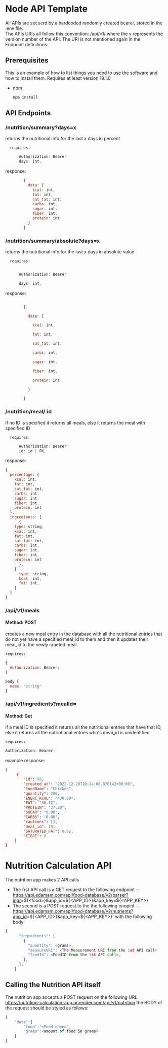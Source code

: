 # Node API Template

All APIs are secuerd by a hardcoded randomly created bearer, stored in the .env file.\
The APIs URIs all follow this convention: /api/v1/ where the v represents the version number of the API. The URI is not mentioned again in the\
Endpoint definitions.

## Prerequisites

This is an example of how to list things you need to use the software and how to install them. Requires at least version 19.1.0

- npm

  ```sh
  npm install
  ```

## API Endpoints

### **/nutrition/summary?days=x**

returns the nutritional info for the last x days in percent

      requires:

```js
      Authorization: Bearer
      days: int,
```

response:

```js
        {
          data: {
            kcal: int,
            fat: int,
            sat_fat: int,
            carbs: int,
            sugar: int,
            fiber: int,
            protein: int
          }
        }
```
### **/nutrition/summary/absolute?days=x**



returns the nutritional info for the last x days in absolute value



      requires:



```js

      Authorization: Bearer

      days: int,

```



response:



```js

        {

          data: {

            kcal: int,

            fat: int,

            sat_fat: int,

            carbs: int,

            sugar: int,

            fiber: int,

            protein: int

          }

        }

```



### **/nutrition/meal/:id**

If no ID is specified it returns all meals, else it returns the meal with specified ID

      requires:

```js
      Authorization: Bearer
      id: id | FK,
```

response:

```js
{
  percentage: {
    kcal: int,
    fat: int,
    sat_fat: int,
    carbs: int,
    sugar: int,
    fiber: int,
    protein: int
  },
  ingredients: [
      {
    type: string,
    kcal: int,
    fat: int,
    sat_fat: int,
    carbs: int,
    sugar: int,
    fiber: int,
    protein: int
      },
    {
      type: string,
      kcal: int,
      fat: int,
    }
  ]
}
```

### **/api/v1/meals**

#### Method: POST

creates a new meal entry in the database with all the nutritional entries that do not yet have a specified meal_id to them and then it updates their meal_id to the newly craeted meal.

    requires:

```js
{
  Authorization: Bearer;
}

body {
  name: "string"
}
```

### **/api/v1/ingredients?mealId=**

#### Method: Get

if a meal ID is specified it returns all the nutritional entries that have that ID, else it returns all the nutriotional entries who's meai_id is unidentified

    requires:

```js
Authorization: Bearer;
```

example response:

```json
{
     {
        "id": 95,
        "created_at": "2022-12-20T10:24:08.876142+00:00",
        "foodName": "Chicken",
        "quantity": 200,
        "ENERC_KCAL": "430.00",
        "FAT": "30.12",
        "PROTEIN": "37.20",
        "SUGAR": "0.00",
        "CARBS": "0.00",
        "cautions": [],
        "meal_id": 19,
        "SATURATED_FAT": 8.62,
        "FIBRE": 0
    }
}
```

# Nutrition Calculation API

The nutrition app makes 2 API calls

- The frst API call is a GET request to the following endpoint
  -- <https://api.edamam.com/api/food-database/v2/parser?ingr>=${<food>}&app_id=${<APP_ID>}&app_key=${<APP_KEY>}
- The second is a POST request to the the following enopint
  --<https://api.edamam.com/api/food-database/v2/nutrients?app_id>=${<APP_ID>}&app_key=${<APP_KEY>}`
  with the following body:

```js
{
      "ingredients": [
        {
          "quantity": <grams>,
          "measureURI": <The Measurement URI from the 1st API call>
          "foodId": <FoodID from the 1st API call>,
        },
      ],
    }
```

## Calling the Nutrition API itself

The nutrition app accepts a POST request on the following URL
<https://nutrition-calculation-app.onrender.com/api/v1/nutrition>
the BODY of the request should be styled as follows:

```js
{
    "data":{
        "food":"<Food name>",
        "grams":<amount of food in grams>
    }
}
```
